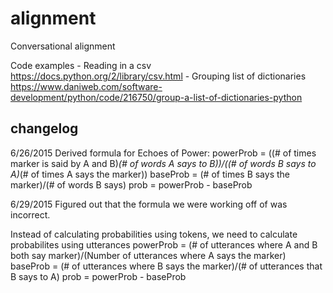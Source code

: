 # alignment
Conversational alignment

Code examples
    - Reading in a csv
        https://docs.python.org/2/library/csv.html
    - Grouping list of dictionaries
        https://www.daniweb.com/software-development/python/code/216750/group-a-list-of-dictionaries-python

## changelog

6/26/2015
Derived formula for Echoes of Power:
    powerProb = ((# of times marker is said by A and B)*(# of words A says to B))/((# of words B says to A)*(# of times A says the marker))
    baseProb = (# of times B says the marker)/(# of words B says)
    prob = powerProb - baseProb

6/29/2015
Figured out that the formula we were working off of was incorrect.

Instead of calculating probabilities using tokens, we need to calculate probabilites using utterances
    powerProb = (# of utterances where A and B both say marker)/(Number of utterances where A says the marker)
    baseProb = (# of utterances where B says the marker)/(# of utterances that B says to A)
    prob = powerProb - baseProb
